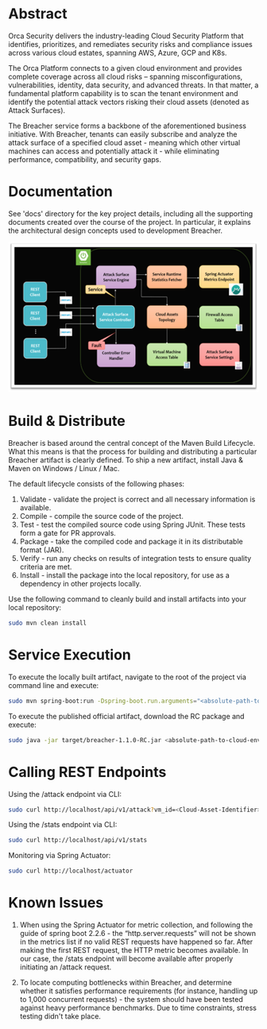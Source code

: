 # Abstract

Orca Security delivers the industry-leading Cloud Security Platform that identifies, prioritizes, and remediates security risks and compliance issues across various cloud estates, spanning AWS, Azure, GCP and K8s.

The Orca Platform connects to a given cloud environment and provides complete coverage across all cloud risks – spanning misconfigurations, vulnerabilities, identity, data security, and advanced threats. In that matter, a fundamental platform capability is to scan the tenant environment and identify the potential attack vectors risking their cloud assets (denoted as Attack Surfaces).

The Breacher service forms a backbone of the aforementioned business initiative. With Breacher, tenants can easily subscribe and analyze the attack surface of a specified cloud asset - meaning which other virtual machines can access and potentially attack it - while eliminating performance, compatibility, and security gaps.

# Documentation

See 'docs' directory for the key project details, including all the supporting documents created over the course of the project. In particular, it explains the architectural design concepts used to development Breacher.

![img_1.png](design.png)

# Build & Distribute

Breacher is based around the central concept of the Maven Build Lifecycle. What this means is that the process for building and distributing a particular Breacher artifact is clearly defined. 
To ship a new artifact, install Java & Maven on Windows / Linux / Mac. 

The default lifecycle consists of the following phases:

1. Validate - validate the project is correct and all necessary information is available.
2. Compile - compile the source code of the project. 
3. Test - test the compiled source code using Spring JUnit. These tests form a gate for PR approvals. 
4. Package - take the compiled code and package it in its distributable format (JAR). 
5. Verify - run any checks on results of integration tests to ensure quality criteria are met.
6. Install - install the package into the local repository, for use as a dependency in other projects locally.

Use the following command to cleanly build and install artifacts into your local repository:

```bash
sudo mvn clean install
```

# Service Execution

To execute the locally built artifact, navigate to the root of the project via command line and execute:

```bash
sudo mvn spring-boot:run -Dspring-boot.run.arguments="<absolute-path-to-cloud-environment-file.json>"
```

To execute the published official artifact, download the RC package and execute:

```bash
sudo java -jar target/breacher-1.1.0-RC.jar <absolute-path-to-cloud-environment-file.json>
```

# Calling REST Endpoints

Using the /attack endpoint via CLI:

```bash
sudo curl http://localhost/api/v1/attack?vm_id=<Cloud-Asset-Identifier>
```

Using the /stats endpoint via CLI:

```bash
sudo curl http://localhost/api/v1/stats
```

Monitoring via Spring Actuator:

```bash
sudo curl http://localhost/actuator
```

# Known Issues

1. When using the Spring Actuator for metric collection, and following the guide of spring boot 2.2.6 - the “http.server.requests” will not be shown in the metrics list if no valid REST requests have happened so far.
After making the first REST request, the HTTP metric becomes available. In our case, the /stats endpoint will become available after properly initiating an /attack request.


2. To locate computing bottlenecks within Breacher, and determine whether it satisfies performance requirements (for instance, handling up to 1,000 concurrent requests) - the system should have been tested against heavy performance benchmarks. Due to time constraints, stress testing didn't take place.





